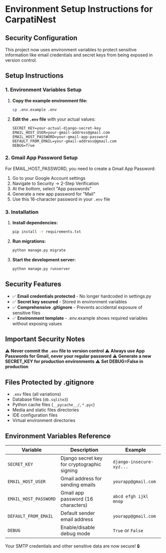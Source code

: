 # Environment Setup Instructions for CarpatiNest

## Security Configuration

This project now uses environment variables to protect sensitive information like email credentials and secret keys from being exposed in version control.

## Setup Instructions

### 1. Environment Variables Setup

1. **Copy the example environment file:**
   ```bash
   cp .env.example .env
   ```

2. **Edit the `.env` file** with your actual values:
   ```
   SECRET_KEY=your-actual-django-secret-key
   EMAIL_HOST_USER=your-gmail-address@gmail.com
   EMAIL_HOST_PASSWORD=your-gmail-app-password
   DEFAULT_FROM_EMAIL=your-gmail-address@gmail.com
   DEBUG=True
   ```

### 2. Gmail App Password Setup

For EMAIL_HOST_PASSWORD, you need to create a Gmail App Password:

1. Go to your Google Account settings
2. Navigate to Security → 2-Step Verification
3. At the bottom, select "App passwords"
4. Generate a new app password for "Mail"
5. Use this 16-character password in your `.env` file

### 3. Installation

1. **Install dependencies:**
   ```bash
   pip install -r requirements.txt
   ```

2. **Run migrations:**
   ```bash
   python manage.py migrate
   ```

3. **Start the development server:**
   ```bash
   python manage.py runserver
   ```

## Security Features

- ✅ **Email credentials protected** - No longer hardcoded in settings.py
- ✅ **Secret key secured** - Stored in environment variables
- ✅ **Comprehensive .gitignore** - Prevents accidental exposure of sensitive files
- ✅ **Environment template** - .env.example shows required variables without exposing values

## Important Security Notes

⚠️ **Never commit the `.env` file to version control**
⚠️ **Always use App Passwords for Gmail, never your regular password**
⚠️ **Generate a new SECRET_KEY for production environments**
⚠️ **Set DEBUG=False in production**

## Files Protected by .gitignore

- `.env` files (all variations)
- Database files (`db.sqlite3`)
- Python cache files (`__pycache__/`, `*.pyc`)
- Media and static files directories
- IDE configuration files
- Virtual environment directories

## Environment Variables Reference

| Variable | Description | Example |
|----------|-------------|---------|
| `SECRET_KEY` | Django secret key for cryptographic signing | `django-insecure-xyz...` |
| `EMAIL_HOST_USER` | Gmail address for sending emails | `yourapp@gmail.com` |
| `EMAIL_HOST_PASSWORD` | Gmail app password (16 characters) | `abcd efgh ijkl mnop` |
| `DEFAULT_FROM_EMAIL` | Default sender email address | `yourapp@gmail.com` |
| `DEBUG` | Enable/disable debug mode | `True` or `False` |

Your SMTP credentials and other sensitive data are now secure! 🔒
